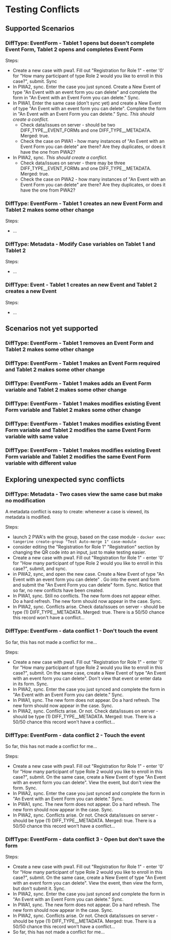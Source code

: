 # Testing Conflicts

## Supported Scenarios

### DiffType: EventForm - Tablet 1 opens but doesn't complete Event Form, Tablet 2 opens and completes Event Form
Steps:
- Create a new case with pwa1. Fill out "Registration for Role 1" - enter '0' for "How many participant of type Role 2 would you like to enroll in this case?", submit. Sync
- In PWA2, sync. Enter the case you just synced. Create a New Event of type "An Event with an event form you can delete" and complete the form in "An Event with an Event Form you can delete." Sync.
- In PWA1, Enter the same case (don't sync yet) and create a New Event of type "An Event with an event form you can delete". Complete the form in "An Event with an Event Form you can delete." Sync. *This should create a conflict.* 
  - Check data/issues on server - should be two DIFF_TYPE__EVENT_FORMs and one  DIFF_TYPE__METADATA. Merged: true.
  - Check the case on PWA1 - how many instances of "An Event with an Event Form you can delete" are there? Are they duplicates, or does it have the one from PWA2?
- In PWA2, sync. *This should create a conflict.* 
  - Check data/issues on server - there may be three DIFF_TYPE__EVENT_FORMs and one  DIFF_TYPE__METADATA. Merged: true.
  - Check the case on PWA2 - how many instances of "An Event with an Event Form you can delete" are there? Are they duplicates, or does it have the one from PWA2?

### DiffType: EventForm - Tablet 1 creates an new Event Form and Tablet 2 makes some other change
Steps:
- ...

### DiffType: Metadata - Modify Case variables on Tablet 1 and Tablet 2
Steps:
- ...

### DiffType: Event - Tablet 1 creates an new Event and Tablet 2 creates a new Event
Steps:
- ...

## Scenarios not yet supported

### DiffType: EventForm - Tablet 1 removes an Event Form and Tablet 2 makes some other change

### DiffType: EventForm - Tablet 1 makes an Event Form required and Tablet 2 makes some other change

### DiffType: EventForm - Tablet 1 makes adds an Event Form variable and Tablet 2 makes some other change

### DiffType: EventForm - Tablet 1 makes modifies existing Event Form variable and Tablet 2 makes some other change

### DiffType: EventForm - Tablet 1 makes modifies existing Event Form variable and Tablet 2 modifies the same Event Form variable with same value

### DiffType: EventForm - Tablet 1 makes modifies existing Event Form variable and Tablet 2 modifies the same Event Form variable with different value


## Exploring unexpected sync conflicts

### DiffType: Metadata - Two cases view the same case but make no modification 

A metadata conflict is easy to create: whenever a case is viewed, its metadata is modified. 

Steps:
- launch 2 PWA's with the group, based on the case module - `docker exec tangerine create-group "Test Auto-merge 1" case-module`
- consider editing the "Registration for Role 1" "Registration" section by changing the QR code into an input, just to make testing easier.
- Create a new case with pwa1. Fill out "Registration for Role 1" - enter '0' for "How many participant of type Role 2 would you like to enroll in this case?", submit, and sync.
- in PWA2, sync, and open the new case. Create a New Event of type "An Event with an event form you can delete" . Go into the event and form and submit the "An Event Form you can delete" form. Sync. Notice that so far, no new conflicts have been created.
- In PWA1, sync. Still no conflicts. The new form does not appear either. Do a hard refresh. The new form should now appear in the case. Sync.
- In PWA2, sync. Conflicts arise. Check data/issues on server - should be type (1) DIFF_TYPE__METADATA. Merged: true. There is a 50/50 chance this record won't have a conflict...

### DiffType: EventForm - data conflict 1 - Don't touch the event 
So far, this has not made a conflict for me...

Steps:
- Create a new case with pwa1. Fill out "Registration for Role 1" - enter '0' for "How many participant of type Role 2 would you like to enroll in this case?", submit. On the same case, create a New Event of type "An Event with an event form you can delete". Don't view that event or enter data in its form. Sync. 
- In PWA2, sync. Enter the case you just synced and complete the form in "An Event with an Event Form you can delete." Sync.
- In PWA1, sync. The new form does not appear. Do a hard refresh. The new form should now appear in the case. Sync.
- In PWA2, sync. Conflicts arise. Or not. Check data/issues on server - should be type (1) DIFF_TYPE__METADATA. Merged: true. There is a 50/50 chance this record won't have a conflict...


### DiffType: EventForm - data conflict 2 - Touch the event 
So far, this has not made a conflict for me...

Steps:
- Create a new case with pwa1. Fill out "Registration for Role 1" - enter '0' for "How many participant of type Role 2 would you like to enroll in this case?", submit. On the same case, create a New Event of type "An Event with an event form you can delete". View the event, but don't view the form. Sync. 
- In PWA2, sync. Enter the case you just synced and complete the form in "An Event with an Event Form you can delete." Sync.
- In PWA1, sync. The new form does not appear. Do a hard refresh. The new form should now appear in the case. Sync.
- In PWA2, sync. Conflicts arise. Or not. Check data/issues on server - should be type (1) DIFF_TYPE__METADATA. Merged: true. There is a 50/50 chance this record won't have a conflict...


### DiffType: EventForm - data conflict 3 - Open but don't save the form 

Steps:
- Create a new case with pwa1. Fill out "Registration for Role 1" - enter '0' for "How many participant of type Role 2 would you like to enroll in this case?", submit. On the same case, create a New Event of type "An Event with an event form you can delete". View the event, then view the form, but don't submit it. Sync. 
- In PWA2, sync. Enter the case you just synced and complete the form in "An Event with an Event Form you can delete." Sync.
- In PWA1, sync. The new form does not appear. Do a hard refresh. The new form should now appear in the case. Sync.
- In PWA2, sync. Conflicts arise. Or not. Check data/issues on server - should be type (1) DIFF_TYPE__METADATA. Merged: true. There is a 50/50 chance this record won't have a conflict...
- So far, this has not made a conflict for me...

